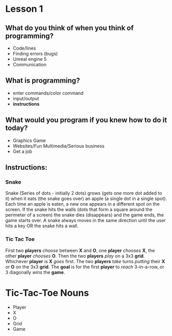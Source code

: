 # Lesson 1
## What do you think of when you think of programming?
* Code/lines
* Finding errors (bugs)
* Unreal engine 5
* Communication

## What is programming?
* enter commands/color command
* input/output
* **instructions**

## What would you program if you knew how to do it today?
* Graphics Game
* Websites/Fun Multimedia/Serious business
* Get a job

## Instructions:
### Snake
Snake (Series of dots - initially 2 dots) grows (gets one more dot added to it) when it eats (the snake goes over) an apple (a single dot in a single spot). Each time an apple is eaten, a new one appears in a different spot on the screen. If the snake hits the walls (dots that form a square around the perimeter of a screen) the snake dies (disappears) and the game ends, the game starts over. A snake always moves in the same direction until the user hits a key OR the snake hits a wall.

### Tic Tac Toe
First two **players** _choose_ between **X** and **O**, one **player** _chooses_ **X**, the other **player** _chooses_ **O**. Then the two **players** _play_ on a 3x3 **grid**. Whichever **player** is **X** _goes_ first. The two **players** _take_ turns _putting_ their **X** or **O** on the 3x3 **grid**. The **goal** is for the first **player** to _reach_ 3-in-a-row, or 3 diagonally _wins_ the **game**.

# Tic-Tac-Toe Nouns

* Player
* X
* O
* Grid
* Game
